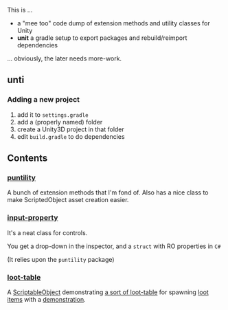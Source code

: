 
This is ...

* a "mee too" code dump of extension methods and utility classes for Unity
* **unit** a gradle setup to export packages and rebuild/reimport dependencies

... obviously, the later needs more-work.

## unti


### Adding a new project

1. add it to `settings.gradle`
1. add a (properly named) folder
1. create a Unity3D project in that folder
1. edit `build.gradle` to do dependencies



## Contents

### [puntility](puntility.unitypackage) 

A bunch of extension methods that I'm fond of.
Also has a nice class to make ScriptedObject asset creation easier.

### [input-property](input-property.unitypackage) 

It's a neat class for controls.

You get a drop-down in the inspector, and a `struct` with RO properties in `C#`

(It relies upon the `puntility` package)

### [loot-table](loot-table.unitypackage)

A [ScriptableObject](https://docs.unity3d.com/510/Documentation/ScriptReference/ScriptableObject.html) demonstrating [a sort of loot-table](loot-table.unity/Assets/loot-table/Scripts/LootTable.cs) for spawning [loot items](loot-table.unity/Assets/loot-table/Scripts/LootItem.cs) with a [demonstration](loot-table.unity/Assets/loot-table/).

